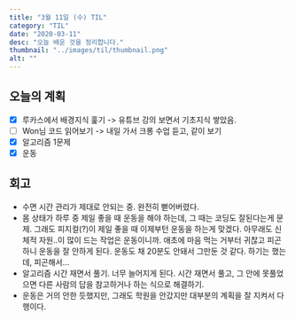 ```yaml
---
title: "3월 11일 (수) TIL"
category: "TIL"
date: "2020-03-11"
desc: "오늘 배운 것을 정리합니다."
thumbnail: "../images/til/thumbnail.png"
alt: ""
---
```


## 오늘의 계획

- [x] 루카스에서 배경지식 훑기 -> 유튜브 강의 보면서 기초지식 쌓았음.
- [ ] Won님 코드 읽어보기 -> 내일 가서 크롱 수업 듣고, 같이 보기
- [x] 알고리즘 1문제
- [x] 운동

## 회고

- 수면 시간 관리가 제대로 안되는 중. 완전히 뻗어버렸다.
- 몸 상태가 하루 중 제일 좋을 때 운동을 해야 하는데, 그 때는 코딩도 잘된다는게 문제. 그래도 피지컬(?)이 제일 좋을 때 이제부턴 운동을 하는게 맞겠다. 아무래도 신체적 자원..이 많이 드는 작업은 운동이니까. 애초에 마음 먹는 거부터 귀찮고 피곤하니 운동을 잘 안하게 된다. 운동도 채 20분도 안돼서 그만둔 것 같다. 하기는 했는데, 피곤해서...
- 알고리즘 시간 재면서 풀기. 너무 늘어지게 된다. 시간 재면서 풀고, 그 안에 못풀었으면 다른 사람의 답을 참고하거나 하는 식으로 해결하기.
- 운동은 거의 안한 듯했지만, 그래도 학원을 안갔지만 대부분의 계획을 잘 지켜서 다행이다.
